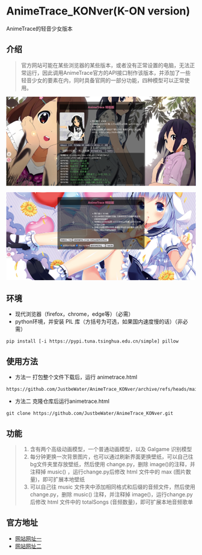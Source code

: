 # AnimeTrace_KONver(K-ON version) 
AnimeTrace的轻音少女版本
## 介绍
>官方网站可能在某些浏览器的某些版本，或者没有正常设置的电脑，无法正常运行，因此调用AnimeTrace官方的API接口制作该版本，并添加了一些轻音少女的要素在内，同时具备官网的一部分功能，四种模型可以正常使用。 

![界面展示图片1](other/show_1.png "界面展示图片1")  
  
![界面展示图片2](other/show_2.png "界面展示图片2")
## 环境
+ 现代浏览器（firefox，chrome，edge等）（必需）
+ python环境，并安装 PIL 库（方括号为可选，如果国内速度慢的话）（非必需）
```
pip install [-i https://pypi.tuna.tsinghua.edu.cn/simple] pillow
```
## 使用方法
+ 方法一 打包整个文件下载后，运行 animetrace.html
```
https://github.com/JustbeWater/AnimeTrace_KONver/archive/refs/heads/main.zip
```
+ 方法二 克隆仓库后运行animetrace.html
```
git clone https://github.com/JustbeWater/AnimeTrace_KONver.git
```
## 功能 
>1. 含有两个高级动画模型，一个普通动画模型，以及 Galgame 识别模型
>2. 每分钟更换一次背景图片，也可以通过刷新界面更换壁纸，可以自己往bg文件夹里存放壁纸，然后使用 change.py，删除 image()的注释，并注释掉 music() ，运行change.py后修改 html 文件中的 max (图片数量)，即可扩展本地壁纸
>3. 可以自己往 music 文件夹中添加相同格式和后缀的音频文件，然后使用 change.py，删除 music() 注释，并注释掉 image()，运行change.py后修改 html 文件中的 totalSongs (音频数量)，即可扩展本地音频歌单
## 官方地址
+ [网站网址一](https://www.animetrace.com/)
+ [网站网址二](https://ai.animedb.cn/)
